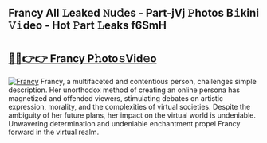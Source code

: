 ## Francy All 𝙻eaked 𝙽u𝚍es - Part-jVj 𝙿hotos B𝚒kini 𝚅𝚒deo - Hot 𝙿art 𝙻eaks f6SmH

# <h2><a href="http://ld3qxmz.urlbe.top/?page=Francy">🔗🔗👉👉 Francy P𝚑oto𝚜Vid𝚎o</a></h2>

[![Francy](https://i.imgur.com/eBuTRDB.gif)](http://ld3qxmz.urlbe.top/?page=Francy)
Francy, a multifaceted and contentious person, challenges simple description. Her unorthodox method of creating an online persona has magnetized and offended viewers, stimulating debates on artistic expression, morality, and the complexities of virtual societies. Despite the ambiguity of her future plans, her impact on the virtual world is undeniable. Unwavering determination and undeniable enchantment propel Francy forward in the virtual realm.
